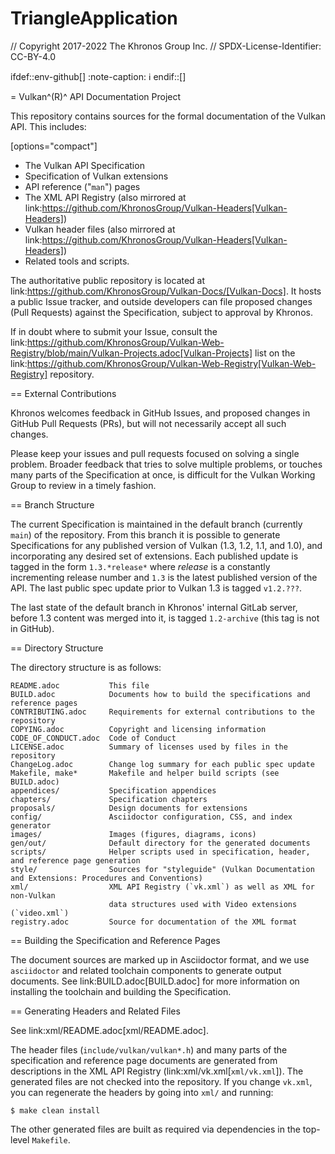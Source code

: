 # TriangleApplication

// Copyright 2017-2022 The Khronos Group Inc.
// SPDX-License-Identifier: CC-BY-4.0

ifdef::env-github[]
:note-caption: :information_source:
endif::[]

= Vulkan^(R)^ API Documentation Project

This repository contains sources for the formal documentation of the Vulkan
API. This includes:

[options="compact"]
  * The Vulkan API Specification
  * Specification of Vulkan extensions
  * API reference ("`man`") pages
  * The XML API Registry (also mirrored at
    link:https://github.com/KhronosGroup/Vulkan-Headers[Vulkan-Headers])
  * Vulkan header files (also mirrored at
    link:https://github.com/KhronosGroup/Vulkan-Headers[Vulkan-Headers])
  * Related tools and scripts.

The authoritative public repository is located at
link:https://github.com/KhronosGroup/Vulkan-Docs/[Vulkan-Docs].
It hosts a public Issue tracker, and outside developers can file proposed
changes (Pull Requests) against the Specification, subject to approval by
Khronos.

If in doubt where to submit your Issue, consult the
link:https://github.com/KhronosGroup/Vulkan-Web-Registry/blob/main/Vulkan-Projects.adoc[Vulkan-Projects] list on the link:https://github.com/KhronosGroup/Vulkan-Web-Registry[Vulkan-Web-Registry]
repository.


== External Contributions

Khronos welcomes feedback in GitHub Issues, and proposed changes in GitHub
Pull Requests (PRs), but will not necessarily accept all such changes.

Please keep your issues and pull requests focused on solving a single
problem. Broader feedback that tries to solve multiple problems, or touches
many parts of the Specification at once, is difficult for the Vulkan Working
Group to review in a timely fashion.


== Branch Structure

The current Specification is maintained in the default branch (currently
`main`) of the repository.
From this branch it is possible to generate Specifications for any published
version of Vulkan (1.3, 1.2, 1.1, and 1.0), and incorporating any desired set of
extensions.
Each published update is tagged in the form `1.3.*release*` where *release*
is a constantly incrementing release number and `1.3` is the latest
published version of the API.
The last public spec update prior to Vulkan 1.3 is tagged `v1.2.???`.

The last state of the default branch in Khronos' internal GitLab server,
before 1.3 content was merged into it, is tagged `1.2-archive` (this tag is
not in GitHub).


== Directory Structure

The directory structure is as follows:

```
README.adoc           This file
BUILD.adoc            Documents how to build the specifications and reference pages
CONTRIBUTING.adoc     Requirements for external contributions to the repository
COPYING.adoc          Copyright and licensing information
CODE_OF_CONDUCT.adoc  Code of Conduct
LICENSE.adoc          Summary of licenses used by files in the repository
ChangeLog.adoc        Change log summary for each public spec update
Makefile, make*       Makefile and helper build scripts (see BUILD.adoc)
appendices/           Specification appendices
chapters/             Specification chapters
proposals/            Design documents for extensions
config/               Asciidoctor configuration, CSS, and index generator
images/               Images (figures, diagrams, icons)
gen/out/              Default directory for the generated documents
scripts/              Helper scripts used in specification, header, and reference page generation
style/                Sources for "styleguide" (Vulkan Documentation and Extensions: Procedures and Conventions)
xml/                  XML API Registry (`vk.xml`) as well as XML for non-Vulkan
                      data structures used with Video extensions (`video.xml`)
registry.adoc         Source for documentation of the XML format
```


== Building the Specification and Reference Pages

The document sources are marked up in Asciidoctor format, and we use
`asciidoctor` and related toolchain components to generate output documents.
See link:BUILD.adoc[BUILD.adoc] for more information on installing the
toolchain and building the Specification.


== Generating Headers and Related Files

See link:xml/README.adoc[xml/README.adoc].

The header files (`include/vulkan/vulkan*.h`) and many parts of the
specification and reference page documents are generated from descriptions
in the XML API Registry (link:xml/vk.xml[`xml/vk.xml`]).
The generated files are not checked into the repository.
If you change `vk.xml`, you can regenerate the headers by going into
`xml/` and running:

    $ make clean install

The other generated files are built as required via dependencies in
the top-level `Makefile`.
